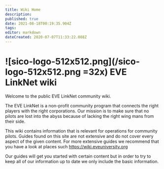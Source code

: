 ```yaml
---
title: Wiki Home
description: 
published: true
date: 2021-08-18T00:19:35.904Z
tags: 
editor: markdown
dateCreated: 2020-07-07T11:33:22.088Z
---
```


# ![sico-logo-512x512.png](/sico-logo-512x512.png =32x) EVE LinkNet wiki
Welcome to the public EVE LinkNet community wiki.

The EVE LinkNet is a non-profit community program that connects the right players with the right corporations. Our mission is to make sure that no pilots are lost into the abyss because of lacking the right wing mans from their side.

This wiki contains information that is relevant for operations for community pilots.
Guides found on this site are not extensive and do not cover every aspect of the given content. For more extensive guides we recommend that you have a look at places such https://wiki.eveuniversity.org

Our guides will get you started with certain content but in order to try to keep all of our information up to date we only include the basic information.

